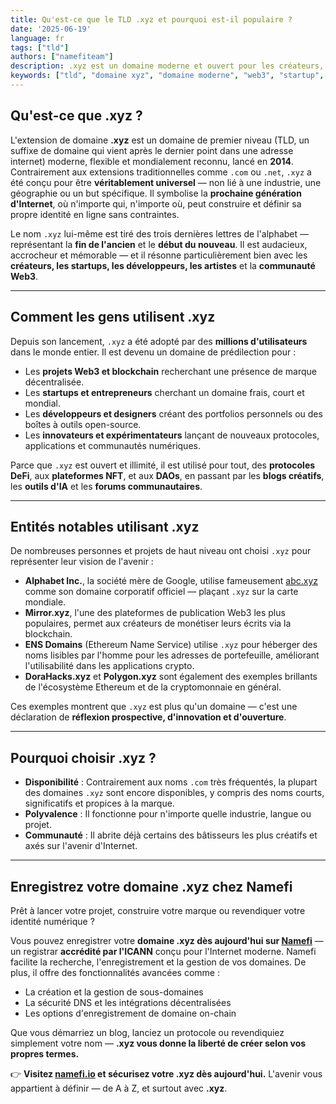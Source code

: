 ```yaml
---
title: Qu'est-ce que le TLD .xyz et pourquoi est-il populaire ?
date: '2025-06-19'
language: fr
tags: ["tld"]
authors: ["namefiteam"]
description: .xyz est un domaine moderne et ouvert pour les créateurs, les startups et le Web3. Rejoignez des innovateurs comme abc.xyz — enregistrez votre .xyz maintenant sur Namefi.io.
keywords: ["tld", "domaine xyz", "domaine moderne", "web3", "startup", "innovation"]
---
```



## **Qu'est-ce que .xyz ?**

L'extension de domaine **.xyz** est un domaine de premier niveau (TLD, un suffixe de domaine qui vient après le dernier point dans une adresse internet) moderne, flexible et mondialement reconnu, lancé en **2014**. Contrairement aux extensions traditionnelles comme `.com` ou `.net`, `.xyz` a été conçu pour être **véritablement universel** — non lié à une industrie, une géographie ou un but spécifique. Il symbolise la **prochaine génération d'Internet**, où n'importe qui, n'importe où, peut construire et définir sa propre identité en ligne sans contraintes.

Le nom `.xyz` lui-même est tiré des trois dernières lettres de l'alphabet — représentant la **fin de l'ancien** et le **début du nouveau**. Il est audacieux, accrocheur et mémorable — et il résonne particulièrement bien avec les **créateurs, les startups, les développeurs, les artistes** et la **communauté Web3**.

---

## **Comment les gens utilisent .xyz**

Depuis son lancement, `.xyz` a été adopté par des **millions d'utilisateurs** dans le monde entier. Il est devenu un domaine de prédilection pour :

*   Les **projets Web3 et blockchain** recherchant une présence de marque décentralisée.
*   Les **startups et entrepreneurs** cherchant un domaine frais, court et mondial.
*   Les **développeurs et designers** créant des portfolios personnels ou des boîtes à outils open-source.
*   Les **innovateurs et expérimentateurs** lançant de nouveaux protocoles, applications et communautés numériques.

Parce que `.xyz` est ouvert et illimité, il est utilisé pour tout, des **protocoles DeFi**, aux **plateformes NFT**, et aux **DAOs**, en passant par les **blogs créatifs**, les **outils d'IA** et les **forums communautaires**.

---

## **Entités notables utilisant .xyz**

De nombreuses personnes et projets de haut niveau ont choisi `.xyz` pour représenter leur vision de l'avenir :

*   **Alphabet Inc.**, la société mère de Google, utilise fameusement [abc.xyz](https://abc.xyz) comme son domaine corporatif officiel — plaçant `.xyz` sur la carte mondiale.
*   **Mirror.xyz**, l'une des plateformes de publication Web3 les plus populaires, permet aux créateurs de monétiser leurs écrits via la blockchain.
*   **ENS Domains** (Ethereum Name Service) utilise `.xyz` pour héberger des noms lisibles par l'homme pour les adresses de portefeuille, améliorant l'utilisabilité dans les applications crypto.
*   **DoraHacks.xyz** et **Polygon.xyz** sont également des exemples brillants de l'écosystème Ethereum et de la cryptomonnaie en général.

Ces exemples montrent que `.xyz` est plus qu'un domaine — c'est une déclaration de **réflexion prospective, d'innovation et d'ouverture**.

---

## **Pourquoi choisir .xyz ?**

*   **Disponibilité** : Contrairement aux noms `.com` très fréquentés, la plupart des domaines `.xyz` sont encore disponibles, y compris des noms courts, significatifs et propices à la marque.
*   **Polyvalence** : Il fonctionne pour n'importe quelle industrie, langue ou projet.
*   **Communauté** : Il abrite déjà certains des bâtisseurs les plus créatifs et axés sur l'avenir d'Internet.

---

## **Enregistrez votre domaine .xyz chez Namefi**

Prêt à lancer votre projet, construire votre marque ou revendiquer votre identité numérique ?

Vous pouvez enregistrer votre **domaine .xyz dès aujourd'hui sur [Namefi](https://namefi.io)** — un registrar **accrédité par l'ICANN** conçu pour l'Internet moderne. Namefi facilite la recherche, l'enregistrement et la gestion de vos domaines. De plus, il offre des fonctionnalités avancées comme :

*   La création et la gestion de sous-domaines
*   La sécurité DNS et les intégrations décentralisées
*   Les options d'enregistrement de domaine on-chain

Que vous démarriez un blog, lanciez un protocole ou revendiquiez simplement votre nom — **.xyz vous donne la liberté de créer selon vos propres termes.**

👉 **Visitez [namefi.io](https://namefi.io) et sécurisez votre .xyz dès aujourd'hui.**
L'avenir vous appartient à définir — de A à Z, et surtout avec **.xyz**.